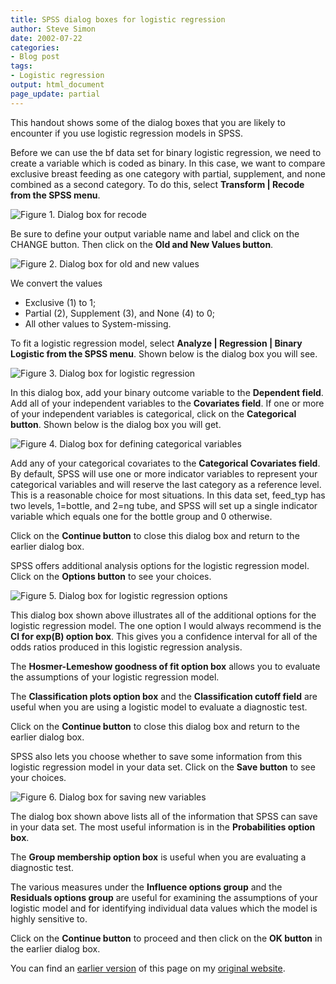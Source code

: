 ```yaml
---
title: SPSS dialog boxes for logistic regression
author: Steve Simon
date: 2002-07-22
categories:
- Blog post
tags:
- Logistic regression
output: html_document
page_update: partial
---
```



This handout shows some of the dialog boxes that you are likely to encounter if you use logistic regression models in SPSS.

Before we can use the bf data set for binary logistic regression, we need to create a variable which is coded as binary. In this case, we want to compare exclusive breast feeding as one category with partial, supplement, and none combined as a second category. To do this, select **Transform | Recode from the SPSS menu**.

![Figure 1. Dialog box for recode](http://www.pmean.com/new-images/02/logist_spss01.gif)

Be sure to define your output variable name and label and click on the CHANGE button. Then click on the **Old and New Values button**.

![Figure 2. Dialog box for old and new values](http://www.pmean.com/new-images/02/logist_spss02.gif)

We convert the values

+ Exclusive (1) to 1;
+ Partial (2), Supplement (3), and None (4) to 0;
+ All other values to System-missing.

To fit a logistic regression model, select **Analyze | Regression | Binary Logistic from the SPSS menu**. Shown below is the dialog box you will see.

![Figure 3. Dialog box for logistic regression](http://www.pmean.com/new-images/02/logist_spss03.gif)

In this dialog box, add your binary outcome variable to the **Dependent field**. Add all of your independent variables to the **Covariates field**. If one or more of your independent variables is categorical, click on the **Categorical button**. Shown below is the dialog box you will get.

![Figure 4. Dialog box for defining categorical variables](http://www.pmean.com/new-images/02/logist_spss04.gif)

Add any of your categorical covariates to the **Categorical Covariates field**. By default, SPSS will use one or more indicator variables to represent your categorical variables and will reserve the last category as a reference level. This is a reasonable choice for most situations. In this data set, feed_typ has two levels, 1=bottle, and 2=ng tube, and SPSS will set up a single indicator variable which equals one for the bottle group and 0 otherwise.

Click on the **Continue button** to close this dialog box and return to the earlier dialog box.

SPSS offers additional analysis options for the logistic regression model. Click on the **Options button** to see your choices.

![Figure 5. Dialog box for logistic regression options](http://www.pmean.com/new-images/02/logist_spss05.gif)

This dialog box shown above illustrates all of the additional options for the logistic regression model. The one option I would always recommend is the **CI for exp(B) option box**. This gives you a confidence interval for all of the odds ratios produced in this logistic regression analysis.

The **Hosmer-Lemeshow goodness of fit option box** allows you to evaluate the assumptions of your logistic regression model.

The **Classification plots option box** and the **Classification cutoff field** are useful when you are using a logistic model to evaluate a diagnostic test.

Click on the **Continue button** to close this dialog box and return to the earlier dialog box.

SPSS also lets you choose whether to save some information from this logistic regression model in your data set. Click on the **Save button** to see your choices.

![Figure 6. Dialog box for saving new variables](http://www.pmean.com/new-images/02/logist_spss06.gif)

The dialog box shown above lists all of the information that SPSS can save in your data set. The most useful information is in the **Probabilities option box**.

The **Group membership option box** is useful when you are evaluating a diagnostic test.

The various measures under the **Influence options group** and the **Residuals options group** are useful for examining the assumptions of your logistic model and for identifying individual data values which the model is highly sensitive to.

Click on the **Continue button** to proceed and then click on the **OK button** in the earlier dialog box.

You can find an [earlier version][sim1] of this page on my [original website][sim2].

[sim1]: http://www.pmean.com/02/logist_spss.html
[sim2]: http://www.pmean.com/original_site.html
